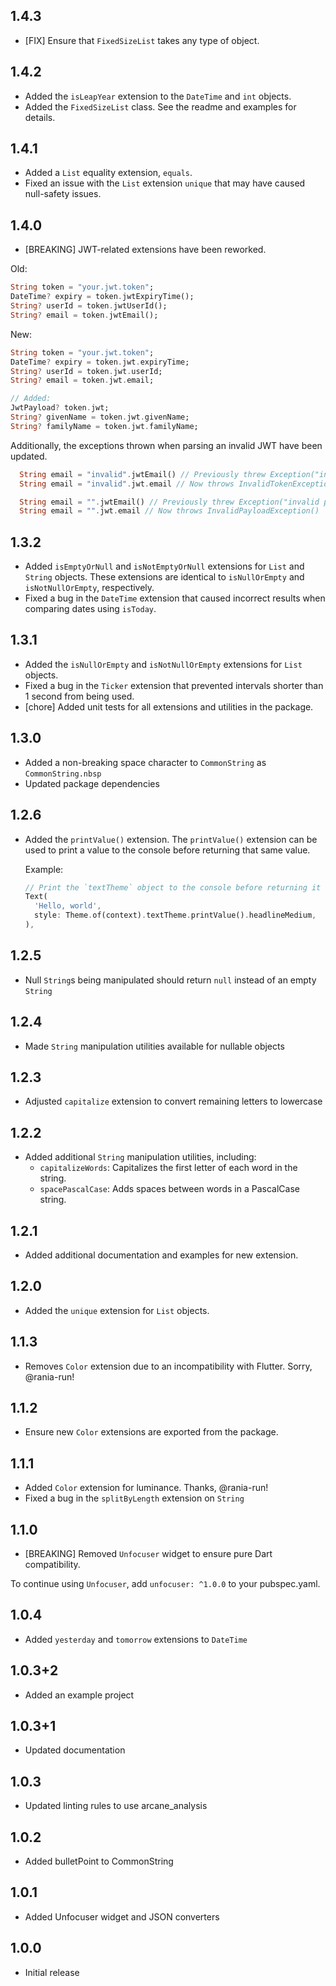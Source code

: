 ## 1.4.3

- [FIX] Ensure that `FixedSizeList` takes any type of object.

## 1.4.2

- Added the `isLeapYear` extension to the `DateTime` and `int` objects.
- Added the `FixedSizeList` class. See the readme and examples for details.

## 1.4.1

- Added a `List` equality extension, `equals`.
- Fixed an issue with the `List` extension `unique` that may have caused null-safety issues.

## 1.4.0

- [BREAKING] JWT-related extensions have been reworked.

Old:

```dart
String token = "your.jwt.token";
DateTime? expiry = token.jwtExpiryTime();
String? userId = token.jwtUserId();
String? email = token.jwtEmail();
```

New:

```dart
String token = "your.jwt.token";
DateTime? expiry = token.jwt.expiryTime;
String? userId = token.jwt.userId;
String? email = token.jwt.email;

// Added:
JwtPayload? token.jwt;
String? givenName = token.jwt.givenName;
String? familyName = token.jwt.familyName;
```

Additionally, the exceptions thrown when parsing an invalid JWT have been
updated.

```dart
  String email = "invalid".jwtEmail() // Previously threw Exception("invalid token")
  String email = "invalid".jwt.email // Now throws InvalidTokenException()

  String email = "".jwtEmail() // Previously threw Exception("invalid payload")
  String email = "".jwt.email // Now throws InvalidPayloadException()
```

## 1.3.2

- Added `isEmptyOrNull` and `isNotEmptyOrNull` extensions for `List` and `String` objects. These extensions are identical to `isNullOrEmpty` and `isNotNullOrEmpty`, respectively.
- Fixed a bug in the `DateTime` extension that caused incorrect results when comparing dates using `isToday`.

## 1.3.1

- Added the `isNullOrEmpty` and `isNotNullOrEmpty` extensions for `List` objects.
- Fixed a bug in the `Ticker` extension that prevented intervals shorter than 1 second from being used.
- [chore] Added unit tests for all extensions and utilities in the package.

## 1.3.0

- Added a non-breaking space character to `CommonString` as `CommonString.nbsp`
- Updated package dependencies

## 1.2.6

- Added the `printValue()` extension.
  The `printValue()` extension can be used to print a value to the console
  before returning that same value.

  Example:

  ```dart
  // Print the `textTheme` object to the console before returning it
  Text(
    'Hello, world',
    style: Theme.of(context).textTheme.printValue().headlineMedium,
  ),
  ```

## 1.2.5

- Null `String`s being manipulated should return `null` instead of an empty `String`

## 1.2.4

- Made `String` manipulation utilities available for nullable objects

## 1.2.3

- Adjusted `capitalize` extension to convert remaining letters to lowercase

## 1.2.2

- Added additional `String` manipulation utilities, including:
  - `capitalizeWords`: Capitalizes the first letter of each word in the string.
  - `spacePascalCase`: Adds spaces between words in a PascalCase string.

## 1.2.1

- Added additional documentation and examples for new extension.

## 1.2.0

- Added the `unique` extension for `List` objects.

## 1.1.3

- Removes `Color` extension due to an incompatibility with Flutter. Sorry, @rania-run!

## 1.1.2

- Ensure new `Color` extensions are exported from the package.

## 1.1.1

- Added `Color` extension for luminance. Thanks, @rania-run!
- Fixed a bug in the `splitByLength` extension on `String`

## 1.1.0

- [BREAKING] Removed `Unfocuser` widget to ensure pure Dart compatibility.

To continue using `Unfocuser`, add `unfocuser: ^1.0.0` to your pubspec.yaml.

## 1.0.4

- Added `yesterday` and `tomorrow` extensions to `DateTime`

## 1.0.3+2

- Added an example project

## 1.0.3+1

- Updated documentation

## 1.0.3

- Updated linting rules to use arcane_analysis

## 1.0.2

- Added bulletPoint to CommonString

## 1.0.1

- Added Unfocuser widget and JSON converters

## 1.0.0

- Initial release
